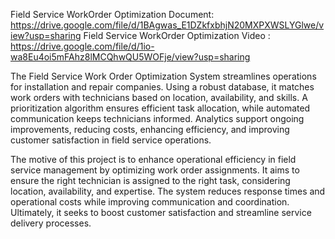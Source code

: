 Field Service WorkOrder Optimization Document: https://drive.google.com/file/d/1BAgwas_E1DZkfxbhjN20MXPXWSLYGlwe/view?usp=sharing
Field Service WorkOrder Optimization Video : https://drive.google.com/file/d/1io-wa8Eu4oi5mFAhz8lMCQhwQU5WOFje/view?usp=sharing

The Field Service Work Order Optimization System streamlines operations for installation and repair companies. Using a robust database, it matches work orders with technicians based on location, availability, and skills. A prioritization algorithm ensures efficient task allocation, while automated communication keeps technicians informed. Analytics support ongoing improvements, reducing costs, enhancing efficiency, and improving customer satisfaction in field service operations.

The motive of this project is to enhance operational efficiency in field service management by optimizing work order assignments. It aims to ensure the right technician is assigned to the right task, considering location, availability, and expertise. The system reduces response times and operational costs while improving communication and coordination. Ultimately, it seeks to boost customer satisfaction and streamline service delivery processes.
